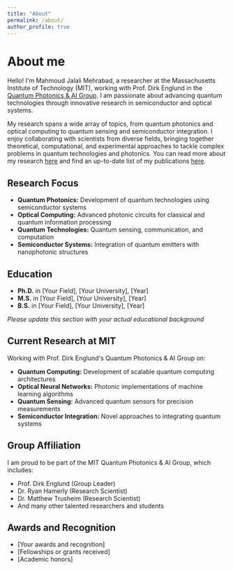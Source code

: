 ```yaml
---
title: "About"
permalink: /about/
author_profile: true
---
```


# About me

Hello! I'm Mahmoud Jalali Mehrabad, a researcher at the Massachusetts Institute of Technology (MIT), working with Prof. Dirk Englund in the [Quantum Photonics & AI Group](https://qp.mit.edu/team). I am passionate about advancing quantum technologies through innovative research in semiconductor and optical systems.

My research spans a wide array of topics, from quantum photonics and optical computing to quantum sensing and semiconductor integration. I enjoy collaborating with scientists from diverse fields, bringing together theoretical, computational, and experimental approaches to tackle complex problems in quantum technologies and photonics. You can read more about my research [here](/research/) and find an up-to-date list of my publications [here](/publications/).

## Research Focus

- **Quantum Photonics:** Development of quantum technologies using semiconductor systems
- **Optical Computing:** Advanced photonic circuits for classical and quantum information processing  
- **Quantum Technologies:** Quantum sensing, communication, and computation
- **Semiconductor Systems:** Integration of quantum emitters with nanophotonic structures

## Education

- **Ph.D.** in [Your Field], [Your University], [Year]
- **M.S.** in [Your Field], [Your University], [Year]  
- **B.S.** in [Your Field], [Your University], [Year]

*Please update this section with your actual educational background*

## Current Research at MIT

Working with Prof. Dirk Englund's Quantum Photonics & AI Group on:

- **Quantum Computing:** Development of scalable quantum computing architectures
- **Optical Neural Networks:** Photonic implementations of machine learning algorithms
- **Quantum Sensing:** Advanced quantum sensors for precision measurements
- **Semiconductor Integration:** Novel approaches to integrating quantum systems

## Group Affiliation

I am proud to be part of the MIT Quantum Photonics & AI Group, which includes:
- Prof. Dirk Englund (Group Leader)
- Dr. Ryan Hamerly (Research Scientist)
- Dr. Matthew Trusheim (Research Scientist)
- And many other talented researchers and students

## Awards and Recognition

- [Your awards and recognition]
- [Fellowships or grants received]
- [Academic honors]
